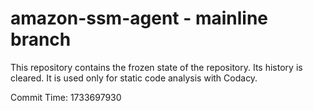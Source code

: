 # amazon-ssm-agent - mainline branch

This repository contains the frozen state of the repository.
Its history is cleared. It is used only for static code
analysis with Codacy.

Commit Time: 1733697930